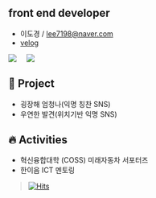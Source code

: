 ## front end developer

- 이도경 / lee7198@naver.com
- [velog](https://velog.io/@lee7198)


<div style="display: flex;">
  <a href="https://github.com/lee7198">
      <img 
          src="https://github-readme-stats.vercel.app/api?username=lee7198&hide=stars&border_radius=8"/>
  </a>
  <span>&nbsp&nbsp&nbsp&nbsp&nbsp</span>
  <a href="https://solved.ac/lee7198">
      <img 
          src="http://mazassumnida.wtf/api/generate_badge?boj=lee7198"/>
  </a>
</div>

## **🌱 Project**
- 굉장해 엄청나(익명 칭찬 SNS)
- 우연한 발견(위치기반 익명 SNS)

## **🔥 Activities**
- 혁신융합대학 (COSS) 미래자동차 서포터즈
- 한이음 ICT 멘토링
  

> [![Hits](https://hits.seeyoufarm.com/api/count/incr/badge.svg?url=https%3A%2F%2Fgithub.com%2Flee7198%2Fhit-counter&count_bg=%23333333&title_bg=%23333333&icon=&icon_color=%23E7E7E7&title=%21&edge_flat=false)](https://hits.seeyoufarm.com)
